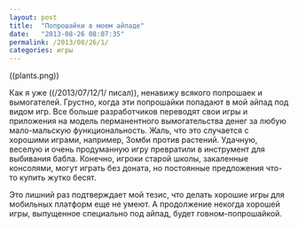 ```yaml
---
layout: post
title:  "Попрошайки в моем айпаде"
date:   "2013-08-26 08:07:35"
permalink: /2013/08/26/1/
categories: игры
---
```

((plants.png))

Как я уже ((/2013/07/12/1/ писал)), ненавижу всякого попрошаек и вымогателей. Грустно, когда эти попрошайки попадают в мой айпад под видом игр. Все больше разработчиков переводят свои игры и приложения на модель перманентного вымогательства денег за любую мало-мальскую функциональность. Жаль, что это случается с хорошими играми, например, Зомби против растений. Удачную, веселую и очень продуманную игру превратили в инструмент для выбивания бабла. Конечно, игроки старой школы, закаленные консолями, могут играть без доната, но постоянные предложения что-то купить жутко бесят.

Это лишний раз подтверждает мой тезис, что делать хорошие игры для мобильных платформ еще не умеют. А продолжение некогда хорошей игры, выпущенное специально под айпад, будет говном-попрошайкой.


